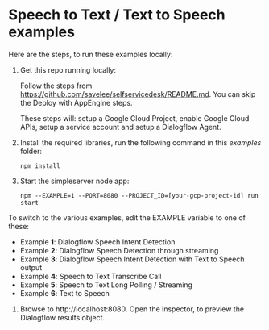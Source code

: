 # Speech to Text / Text to Speech examples

Here are the steps, to run these examples locally:

1. Get this repo running locally:
   
   Follow the steps from https://github.com/savelee/selfservicedesk/README.md. You can skip the Deploy with AppEngine steps.

   These steps will: setup a Google Cloud Project, enable Google Cloud APIs, setup a service account and setup a Dialogflow Agent.

2. Install the required libraries, run the following command in this *examples* folder:

    `npm install`

3. Start the simpleserver node app:

   `npm --EXAMPLE=1 --PORT=8080 --PROJECT_ID=[your-gcp-project-id] run start`

To switch to the various examples, edit the EXAMPLE variable to one of these:

* Example **1**: Dialogflow Speech Intent Detection
* Example **2**: Dialogflow Speech Detection through streaming
* Example **3**: Dialogflow Speech Intent Detection with Text to Speech output
* Example **4**: Speech to Text Transcribe Call
* Example **5**: Speech to Text Long Polling / Streaming
* Example **6**: Text to Speech

1. Browse to http://localhost:8080. Open the inspector, to preview the
Dialogflow results object.
